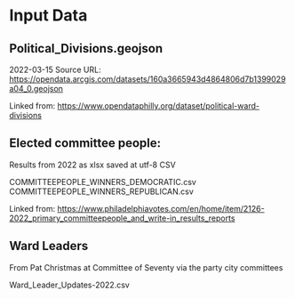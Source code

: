 # Input Data

## Political_Divisions.geojson

2022-03-15 Source URL:
 https://opendata.arcgis.com/datasets/160a3665943d4864806d7b1399029a04_0.geojson

Linked from:
  https://www.opendataphilly.org/dataset/political-ward-divisions

## Elected committee people:

Results from 2022 as xlsx saved at utf-8 CSV

COMMITTEEPEOPLE_WINNERS_DEMOCRATIC.csv 
COMMITTEEPEOPLE_WINNERS_REPUBLICAN.csv

Linked from:
https://www.philadelphiavotes.com/en/home/item/2126-2022_primary_committeepeople_and_write-in_results_reports

## Ward Leaders

From Pat Christmas at Committee of Seventy via the party city committees

Ward_Leader_Updates-2022.csv
